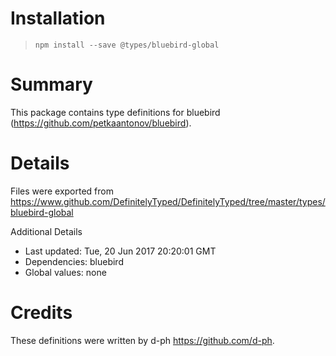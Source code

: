 # Installation
> `npm install --save @types/bluebird-global`

# Summary
This package contains type definitions for bluebird (https://github.com/petkaantonov/bluebird).

# Details
Files were exported from https://www.github.com/DefinitelyTyped/DefinitelyTyped/tree/master/types/bluebird-global

Additional Details
 * Last updated: Tue, 20 Jun 2017 20:20:01 GMT
 * Dependencies: bluebird
 * Global values: none

# Credits
These definitions were written by d-ph <https://github.com/d-ph>.
